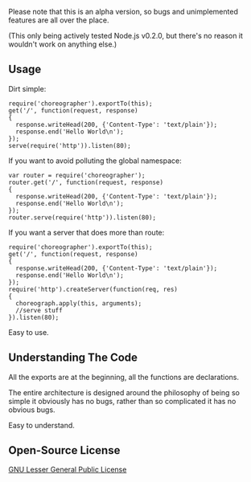 Please note that this is an alpha version, so bugs and unimplemented features
are all over the place.

(This only being actively tested Node.js v0.2.0, but there's no reason it
wouldn't work on anything else.)

Usage
-----

Dirt simple:

    require('choreographer').exportTo(this);
    get('/', function(request, response)
    {
      response.writeHead(200, {'Content-Type': 'text/plain'});
      response.end('Hello World\n');
    });
    serve(require('http')).listen(80);

If you want to avoid polluting the global namespace:

    var router = require('choreographer');
    router.get('/', function(request, response)
    {
      response.writeHead(200, {'Content-Type': 'text/plain'});
      response.end('Hello World\n');
    });
    router.serve(require('http')).listen(80);

If you want a server that does more than route:

    require('choreographer').exportTo(this);
    get('/', function(request, response)
    {
      response.writeHead(200, {'Content-Type': 'text/plain'});
      response.end('Hello World\n');
    });
    require('http').createServer(function(req, res)
    {
      choreograph.apply(this, arguments);
      //serve stuff
    }).listen(80);

Easy to use.

Understanding The Code
----------------------

All the exports are at the beginning, all the functions are declarations.

The entire architecture is designed around the philosophy of being so simple
it obviously has no bugs, rather than so complicated it has no obvious bugs.

Easy to understand.

Open-Source License
-------------------

[GNU Lesser General Public License](http://www.gnu.org/licenses/lgpl.html)
